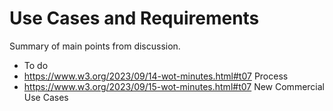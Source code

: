 # Use Cases and Requirements
Summary of main points from discussion.

- To do
- https://www.w3.org/2023/09/14-wot-minutes.html#t07 Process
- https://www.w3.org/2023/09/15-wot-minutes.html#t07 New Commercial Use Cases
